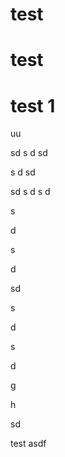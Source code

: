 # test

# test

# test 1


























uu

sd
s
d
sd



s
d
sd

sd
s
d
s
d

s

d

s

d

sd

s

d

s

d


g

h

sd

test
asdf
